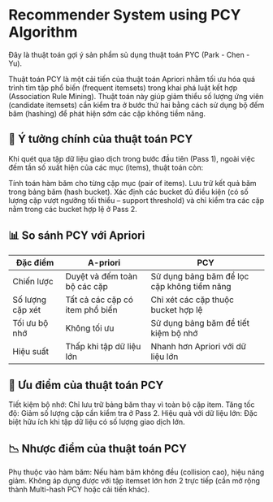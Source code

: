 # Recommender System using PCY Algorithm


Đây là thuật toán gợi ý sản phẩm sủ dụng thuật toán PYC (Park - Chen - Yu).


Thuật toán PCY là một cải tiến của thuật toán Apriori nhằm tối ưu hóa quá trình tìm tập phổ biến (frequent itemsets) trong khai phá luật kết hợp (Association Rule Mining). Thuật toán này giúp giảm thiểu số lượng ứng viên (candidate itemsets) cần kiểm tra ở bước thứ hai bằng cách sử dụng bộ đếm băm (hashing) để phát hiện sớm các cặp không tiềm năng.


## 📌 Ý tưởng chính của thuật toán PCY
Khi quét qua tập dữ liệu giao dịch trong bước đầu tiên (Pass 1), ngoài việc đếm tần số xuất hiện của các mục (items), thuật toán còn:

Tính toán hàm băm cho từng cặp mục (pair of items).
Lưu trữ kết quả băm trong bảng băm (hash bucket).
Xác định các bucket đủ điều kiện (có số lượng cặp vượt ngưỡng tối thiểu – support threshold) và chỉ kiểm tra các cặp nằm trong các bucket hợp lệ ở Pass 2.


## 📊 So sánh PCY với Apriori

| Đặc điểm  | A-priori | PCY |
| ------ | ------- |-----|
| Chiến lược | Duyệt và đếm toàn bộ các cặp|Sử dụng bảng băm để lọc cặp không tiềm năng|
| Số lượng cặp xét |Tất cả các cặp có item phổ biến	|Chỉ xét các cặp thuộc bucket hợp lệ|
|Tối ưu bộ nhớ|Không tối ưu|Sử dụng bảng băm để tiết kiệm bộ nhớ|
|Hiệu suất|Thấp khi tập dữ liệu lớn|Nhanh hơn Apriori với dữ liệu lớn|


## 📌 Ưu điểm của thuật toán PCY
Tiết kiệm bộ nhớ: Chỉ lưu trữ bảng băm thay vì toàn bộ cặp item.
Tăng tốc độ: Giảm số lượng cặp cần kiểm tra ở Pass 2.
Hiệu quả với dữ liệu lớn: Đặc biệt hữu ích khi tập dữ liệu có số lượng giao dịch lớn.
## 📉 Nhược điểm của thuật toán PCY
Phụ thuộc vào hàm băm: Nếu hàm băm không đều (collision cao), hiệu năng giảm.
Không áp dụng được với tập itemset lớn hơn 2 trực tiếp (cần mở rộng thành Multi-hash PCY hoặc cải tiến khác).
		




